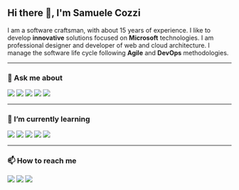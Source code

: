 ## Hi there 👋, I'm Samuele Cozzi
I am a software craftsman, with about 15 years of experience. I like to develop **innovative** solutions focused on **Microsoft** technologies. I am professional designer and developer of web and cloud architecture. I manage the software life cycle following **Agile** and **DevOps** methodologies.

<!--
**samuele-cozzi/samuele-cozzi** is a ✨ _special_ ✨ repository because its `README.md` (this file) appears on your GitHub profile.

Here are some ideas to get you started:

- 🔭 I’m currently working on ...
- 🌱 I’m currently learning ...
- 👯 I’m looking to collaborate on ...
- 🤔 I’m looking for help with ...
- 💬 Ask me about ...
- 📫 How to reach me: ...
- 😄 Pronouns: ...
- ⚡ Fun fact: ...

https://simpleicons.org/
https://rahuldkjain.github.io/gh-profile-readme-generator/
-->

---

### 💬 Ask me about

[![](https://img.shields.io/static/v1?label=&message=dotnet&color=512BD4&style=for-the-badge&logo=dotnet)](https://dotnet.microsoft.com/en-us/) 
[![](https://img.shields.io/static/v1?label=&message=sql%20server&color=CC2927&style=for-the-badge&logo=microsoftsqlserver)](https://www.microsoft.com/en-us/sql-server/sql-server-downloads) 
[![](https://img.shields.io/static/v1?label=&message=azure&color=0078D4&style=for-the-badge&logo=microsoftazure)](https://azure.microsoft.com/en-us) 
[![](https://img.shields.io/static/v1?label=&message=azure%20devops&color=0078D4&style=for-the-badge&logo=azuredevops)](https://azure.microsoft.com/en-us/products/devops) 
[![](https://img.shields.io/static/v1?label=&message=microsoft&color=5E5E5E&style=for-the-badge&logo=microsoft)](https://www.microsoft.com/it-it/) 

---

### 🌱 I’m currently learning

[![](https://img.shields.io/static/v1?label=&message=dapr&color=0d2192&style=for-the-badge&logo=dapr&logoColor=white)](https://dapr.io/) 
[![](https://img.shields.io/static/v1?label=&message=airflow&color=017cee&style=for-the-badge&logo=apacheairflow&logoColor=white)](https://airflow.apache.org/) 
[![](https://img.shields.io/static/v1?label=&message=flutter&color=02569b&style=for-the-badge&logo=flutter&logoColor=white)](https://flutter.dev/) 
[![](https://img.shields.io/static/v1?label=&message=power%20apps&color=742774&style=for-the-badge&logo=powerapps&logoColor=white)](https://powerapps.microsoft.com/en-us/)
[![](https://img.shields.io/static/v1?label=&message=home%20assistant%20apps&color=41BDF5&style=for-the-badge&logo=homeassistant&logoColor=white)](https://www.home-assistant.io/)

---

### 📫 How to reach me

[![](https://img.shields.io/static/v1?label=&message=blog&color=E67300&style=for-the-badge&logo=hugo&logoColor=white)](https://samuele-cozzi-io.github.io/website/)
[![](https://img.shields.io/static/v1?label=&message=linkedin&color=0077B5&style=for-the-badge&logo=linkedin&logoColor=white)](https://bit.ly/3osUk3O)
[![](https://img.shields.io/static/v1?label=&message=hackster&color=2E9FE6&style=for-the-badge&logo=hackster&logoColor=white)](https://www.hackster.io/samuele-cozzi) 

